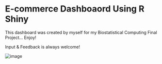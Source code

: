 # E-commerce Dashboaord Using R Shiny

This dashboard was created by myself for my Biostatistical Computing Final Project... Enjoy!


Input & Feedback is always welcome!


![image](https://github.com/schachz/EcommerceShinyDashboard/assets/100746204/40bd395d-9757-41ed-bbcb-0ccf1d5cc3df)
